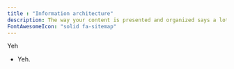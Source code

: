 ```yaml
---
title : "Information architecture"
description: The way your content is presented and organized says a lot about how your company prioritizes it.
FontAwesomeIcon: "solid fa-sitemap"
---
```


Yeh

- Yeh.
